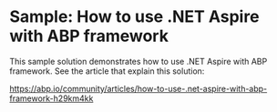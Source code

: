 # Sample: How to use .NET Aspire with ABP framework

This sample solution demonstrates how to use .NET Aspire with ABP framework. See the article that explain this solution:

https://abp.io/community/articles/how-to-use-.net-aspire-with-abp-framework-h29km4kk
